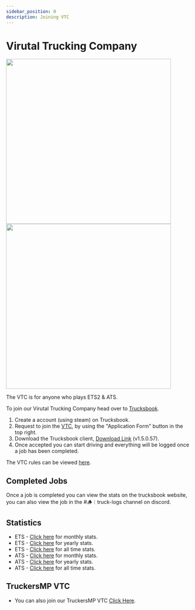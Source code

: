 ```yaml
---
sidebar_position: 0
description: Joining VTC
---
```


# Virutal Trucking Company

<div class="flex-vcenter mb-1">
<img src="https://cdn.cloudflare.steamstatic.com/steam/apps/227300/header.jpg" width="450px"/>
<img src="https://cdn.cloudflare.steamstatic.com/steam/apps/270880/header.jpg" width="450px"/>
</div>

The VTC is for anyone who plays ETS2 & ATS.

To join our Virutal Trucking Company head over to [Trucksbook](https://trucksbook.eu/company/125046).

1. Create a account (using steam) on Trucksbook.
2. Request to join the [VTC](https://trucksbook.eu/company/125046), by using the "Application Form" button in the top right.
3. Download the Trucksbook client, [Download Link](https://cdn.trucksbook.eu/data/client/TB_Client_1_5_0_57.zip) (v1.5.0.57).
4. Once accepted you can start driving and everything will be logged once a job has been completed.

The VTC rules can be viewed [here](https://trucksbook.eu/company/125046).

## Completed Jobs

Once a job is completed you can view the stats on the trucksbook website, you can also view the job in the [<a class="discord-text">#🪵︱truck-logs</a>](discord://discord.com/channels/710922135580835950/1099229160209133609) channel on discord.

## Statistics

- ETS - [Click here](https://trucksbook.eu/player_stats/company) for monthly stats.
- ETS - [Click here](https://trucksbook.eu/player_stats/company/all/2023/0/1) for yearly stats.
- ETS - [Click here](https://trucksbook.eu/player_stats/company/all/0/0/1) for all time stats.
- ATS - [Click here](https://trucksbook.eu/player_stats/company/all/2023/12/2/1) for monthly stats.
- ATS - [Click here](https://trucksbook.eu/player_stats/company/all/2023/0/2) for yearly stats.
- ATS - [Click here](https://trucksbook.eu/player_stats/company/all/0/0/2) for all time stats.

## TruckersMP VTC

- You can also join our TruckersMP VTC [Click Here](https://truckersmp.com/vtc/44872).

